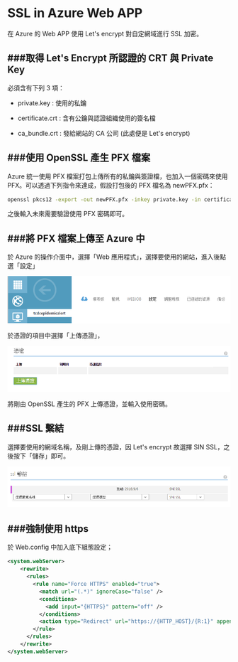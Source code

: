 # SSL in Azure Web APP



在 Azure 的 Web APP 使用 Let's encrypt 對自定網域進行 SSL 加密。

###取得 Let's Encrypt 所認證的 CRT 與 Private Key
---

必須含有下列 3 項：

* private.key : 使用的私鑰

* certificate.crt : 含有公鑰與認證組織使用的簽名檔

* ca_bundle.crt : 發給網站的 CA 公司 (此處便是 Let's encrypt)

###使用 OpenSSL 產生 PFX 檔案
---

Azure 統一使用 PFX 檔案打包上傳所有的私鑰與簽證檔，也加入一個密碼來使用 PFX。可以透過下列指令來達成，假設打包後的 PFX 檔名為 newPFX.pfx：

```Bash
openssl pkcs12 -export -out newPFX.pfx -inkey private.key -in certificate.crt -certfile ca_bundle.crt 
```

之後輸入未來需要驗證使用 PFX 密碼即可。

###將 PFX 檔案上傳至 Azure 中
---

於 Azure 的操作介面中，選擇「Web 應用程式」，選擇要使用的網站，進入後點選「設定」

![](../images/ssl_configure.png)

於憑證的項目中選擇「上傳憑證」，

![](../images/ssl_pfx.png)

將剛由 OpenSSL 產生的 PFX 上傳憑證，並輸入使用密碼。

###SSL 繫結
---

選擇要使用的網域名稱，及剛上傳的憑證，因 Let's encrypt 故選擇 SIN SSL，之後按下「儲存」即可。

![](../images/ssl_binding.png)

###強制使用 https
---

於 Web.config 中加入底下組態設定；

```Xml
<system.webServer>
    <rewrite>
      <rules>
        <rule name="Force HTTPS" enabled="true">
          <match url="(.*)" ignoreCase="false" />
          <conditions>
            <add input="{HTTPS}" pattern="off" />
          </conditions>
          <action type="Redirect" url="https://{HTTP_HOST}/{R:1}" appendQueryString="true" redirectType="Permanent" />
        </rule>
      </rules>
    </rewrite>
</system.webServer>      
```











